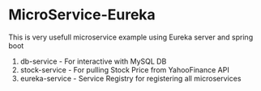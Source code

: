 # MicroService-Eureka
This is very usefull microservice example using Eureka server and spring boot

1. db-service - For interactive with MySQL DB
2. stock-service - For pulling Stock Price from YahooFinance API
3. eureka-service - Service Registry for registering all microservices



